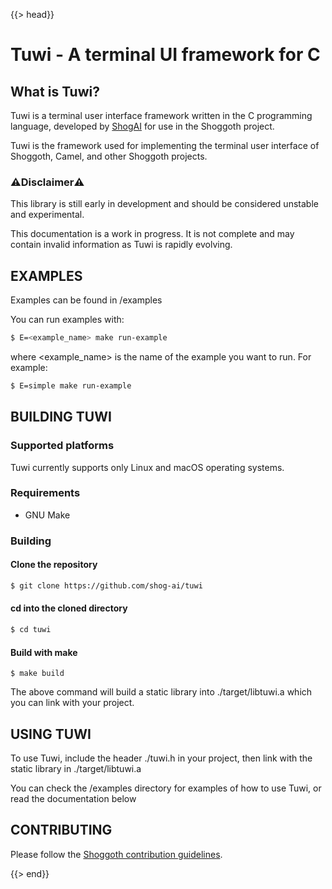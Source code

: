 {{> head}}

# Tuwi - A terminal UI framework for C

## What is Tuwi?

Tuwi is a terminal user interface framework written in the C programming language, developed by [ShogAI](https://shog.ai) for use in the Shoggoth project.

Tuwi is the framework used for implementing the terminal user interface of Shoggoth, Camel, and other Shoggoth projects.

### ⚠️Disclaimer⚠️
This library is still early in development and should be considered unstable and experimental.

This documentation is a work in progress. It is not complete and may contain invalid information as Tuwi is rapidly evolving.

## EXAMPLES

Examples can be found in /examples

You can run examples with:
```bash
$ E=<example_name> make run-example
```

where <example_name> is the name of the example you want to run. For example:

```bash
$ E=simple make run-example
```

## BUILDING TUWI

### Supported platforms

Tuwi currently supports only Linux and macOS operating systems.

### Requirements

* GNU Make


### Building

#### Clone the repository

```bash
$ git clone https://github.com/shog-ai/tuwi
```

#### cd into the cloned directory

```bash
$ cd tuwi
```


#### Build with make

```
$ make build
```

The above command will build a static library into ./target/libtuwi.a which you can link with your project.

## USING TUWI

To use Tuwi, include the header ./tuwi.h in your project, then link with the static library in ./target/libtuwi.a

You can check the /examples directory for examples of how to use Tuwi, or read the documentation below

## CONTRIBUTING

Please follow the [Shoggoth contribution guidelines](/explorer/docs#contributing).

{{> end}}

